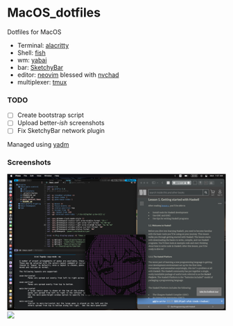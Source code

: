 # MacOS_dotfiles
Dotfiles for MacOS

* Terminal: [alacritty](https://github.com/alacritty/alacritty)
* Shell: [fish](https://github.com/fish-shell/fish-shell)
* wm: [yabai](https://github.com/koekeishiya/yabai)
* bar: [SketchyBar](https://github.com/FelixKratz/SketchyBar)
* editor: [neovim](https://github.com/neovim/neovim) blessed with [nvchad](https://nvchad.github.io/)
* multiplexer: [tmux](https://github.com/tmux/tmux)

### TODO
- [ ] Create bootstrap script
- [ ] Upload better-*ish* screenshots
- [ ] Fix SketchyBar network plugin

Managed using [yadm](https://github.com/TheLocehiliosan/yadm)

### Screenshots
<img src=".screenshots/Screen Shot 2022-05-23 at 1.57.51 AM.png">
<img src=".screenshots/Screen Shot 2022-04-24 at 3.48.18 PM.png">
